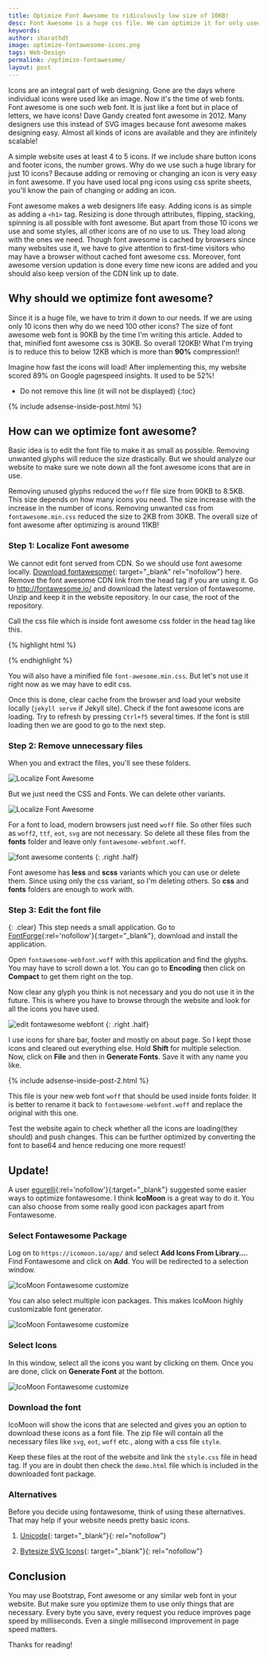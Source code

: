 ```yaml
---
title: Optimize Font Awesome to ridiculously low size of 10KB!
desc: Font Awesome is a huge css file. We can optimize it for only used cases and trim it down to just 10KB! Use this method to reduce the size of font awesome.
keywords: 
author: sharathdt
image: optimize-fontawesome-icons.png
tags: Web-Design
permalink: /optimize-fontawesome/
layout: post
---
```



Icons are an integral part of web designing. Gone are the days where individual icons were used like an image. Now it's the time of web fonts. Font awesome is one such web font. It is just like a font but in place of letters, we have icons! Dave Gandy created font awesome in 2012. Many designers use this instead of SVG images because font awesome makes designing easy. Almost all kinds of icons are available and they are infinitely scalable!


<i class="fa fa-github-alt fa"></i>
<i class="fa fa-github-alt fa-2x"></i>
<i class="fa fa-github-alt fa-3x"></i>
<i class="fa fa-github-alt fa-4x"></i>
<i class="fa fa-github-alt fa-5x"></i>

A simple website uses at least 4 to 5 icons. If we include share button icons and footer icons, the number grows. Why do we use such a huge library for just 10 icons? Because adding or removing or changing an icon is very easy in font awesome. If you have used local png icons using css sprite sheets, you'll know the pain of changing or adding an icon.

Font awesome makes a web designers life easy. Adding icons is as simple as adding a ``<h1>`` tag. Resizing is done through attributes, flipping, stacking, spinning is all possible with font awesome. But apart from those 10 icons we use and some styles, all other icons are of no use to us. They load along with the ones we need. Though font awesome is cached by browsers since many websites use it, we have to give attention to first-time visitors who may have a browser without cached font awesome css. Moreover, font awesome version updation is done every time new icons are added and you should also keep version of the CDN link up to date.

## Why should we optimize font awesome?
Since it is a huge file, we have to trim it down to our needs. If we are using only 10 icons then why do we need 100 other icons? The size of font awesome web font is 90KB by the time I'm writing this article. Added to that, minified font awesome css is 30KB. So overall 120KB! What I'm trying is to reduce this to below 12KB which is more than **90%** compression!!

Imagine how fast the icons will load! After implementing this, my website scored 89% on Google pagespeed insights. It used to be 52%!

* Do not remove this line (it will not be displayed) 
{:toc}

{% include adsense-inside-post.html %}

## How can we optimize font awesome?
Basic idea is to edit the font file to make it as small as possible. Removing unwanted glyphs will reduce the size drastically. But we should analyze our website to make sure we note down all the font awesome icons that are in use.

Removing unused glyphs reduced the ``woff`` file size from 90KB to 8.5KB. This size depends on how many icons you need. The size increase with the increase in the number of icons. Removing unwanted css from ``fontawesome.min.css`` reduced the size to 2KB from 30KB. The overall size of font awesome after optimizing is around 11KB!



### Step 1: Localize Font awesome
We cannot edit font served from CDN. So we should use font awesome locally. [Download fontawesome](http://fontawesome.io/#modal-download){: target="_blank" rel="nofollow"} here. Remove the font awesome CDN link from the head tag if you are using it. Go to http://fontawesome.io/ and download the latest version of fontawesome. Unzip and keep it in the website repository. In our case, the root of the repository.

Call the css file which is inside font awesome css folder in the head tag like this.

{% highlight html %}
<link rel="stylesheet" href="/font-awesome/css/font-awesome.css">
{% endhighlight %}

You will also have a minified file ``font-awesome.min.css``. But let's not use it right now as we may have to edit css.

Once this is done, clear cache from the browser and load your website locally (``jekyll serve`` if Jekyll site). Check if the font awesome icons are loading. Try to refresh by pressing ``Ctrl+f5`` several times. If the font is still loading then we are good to go to the next step.

### Step 2: Remove unnecessary files

When you  and extract the files, you'll see these folders.

![Localize Font Awesome](/images/localized-fontawesome.PNG)

But we just need the CSS and Fonts. We can delete other variants.

![Localize Font Awesome](/images/localized-fontawesome-2.PNG)

For a font to load, modern browsers just need ``woff`` file. So other files such as ``woff2``, ``ttf``, ``eot``, ``svg`` are not necessary. So delete all these files from the **fonts** folder and leave only ``fontawesome-webfont.woff``.

![font awesome contents](/images/optimize-fontawesome-css.jpg)
{: .right .half}

Font awesome has **less** and **scss** variants which you can use or delete them. Since using only the css variant, so I'm deleting others. So **css** and **fonts** folders are enough to work with.

### Step 3: Edit the font file
{: .clear}
This step needs a small application. Go to [FontForge](http://fontforge.github.io/en-US/){:rel='nofollow'}{:target="_blank"}, download and install the application.

Open ``fontawesome-webfont.woff`` with this application and find the glyphs. You may have to scroll down a lot. You can go to **Encoding** then click on **Compact** to get them right on the top.

Now clear any glyph you think is not necessary and you do not use it in the future. This is where you have to browse through the website and look for all the icons you have used.

![edit fontawesome webfont](/images/edit-fontawesome-webfont.jpg)
{: .right .half}

I use icons for share bar, footer and mostly on about page. So I kept those icons and cleared out everything else. Hold **Shift** for multiple selection. Now, click on **File** and then in **Generate Fonts**. Save it with any name you like. 

{% include adsense-inside-post-2.html %}

This file is your new web font ``woff`` that should be used inside fonts folder. It is better to rename it back to ``fontawesome-webfont.woff`` and replace the original with this one.

Test the website again to check whether all the icons are loading(they should) and push changes. This can be further optimized by converting the font to base64 and hence reducing one more request!


## Update!
A user [egurelli](https://disqus.com/by/egurelli/){:rel='nofollow'}{:target="_blank"} suggested some easier ways to optimize fontawesome. I think **IcoMoon** is a great way to do it. You can also choose from some really good icon packages apart from Fontawesome.

### Select Fontawesome Package
Log on to ``https://icomoon.io/app/`` and select **Add Icons From Library…**. Find Fontawesome and click on **Add**. You will be redirected to a selection window. 

![IcoMoon Fontawesome customize](/images/icomoon-fontawesome-1.PNG)

You can also select multiple icon packages. This makes IcoMoon highly customizable font generator.

![IcoMoon Fontawesome customize](/images/icomoon-fontawesome-2.PNG)

### Select Icons
In this window, select all the icons you want by clicking on them. Once you are done, click on **Generate Font** at the bottom.

![IcoMoon Fontawesome customize](/images/icomoon-fontawesome-3.PNG)

### Download the font
IcoMoon will show the icons that are selected and gives you an option to download these icons as a font file. The zip file will contain all the necessary files like ``svg``, ``eot``, ``woff`` etc., along with a css file ``style``.

Keep these files at the root of the website and link the ``style.css`` file in head tag. If you are in doubt then check the ``demo.html`` file which is included in the downloaded font package.

### Alternatives
Before you decide using fontawesome, think of using these alternatives. That may help if your website needs pretty basic icons.

1. [Unicode](https://www.materialui.co/unicode-characters){: target="_blank"}{: rel="nofollow"}

2. [Bytesize SVG Icons](https://github.com/danklammer/bytesize-icons){: target="_blank"}{: rel="nofollow"}


## Conclusion
You may use Bootstrap, Font awesome or any similar web font in your website. But make sure you optimize them to use only things that are necessary. Every byte you save, every request you reduce improves page speed by milliseconds. Even a single millisecond improvement in page speed matters. 

Thanks for reading!
<link type="text/css" rel="stylesheet" href="https://maxcdn.bootstrapcdn.com/font-awesome/4.7.0/css/font-awesome.min.css">
